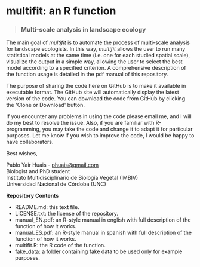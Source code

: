 # multifit: an R function
> ### Multi-scale analysis in landscape ecology

The main goal of *multifit* is to automate the process of multi-scale analysis for landscape ecologists. In this way, *multifit* allows the user to run many statistical models at the same time (i.e. one for each studied spatial scale), visualize the output in a simple way, allowing the user to select the best model according to a specified criterion. A comprehensive description of the function usage is detailed in the pdf manual of this repository.

The purpose of sharing the code here on GitHub is to make it available in executable format. The GitHub site will automatically display the latest version of the code. You can download the code from GitHub by clicking the 'Clone or Download' button.

If you encounter any problems in using the code please email me, and I will do my best to resolve the issue. Also, if you are familiar with R-programming, you may take the code and change it to adapt it for particular purposes. Let me know if you wish to improve the code, I would be happy to have collaborators.

Best wishes,

Pablo Yair Huais - phuais@gmail.com<br />
Biologist and PhD student<br />
Instituto Multidisciplinario de Biología Vegetal (IMBIV)<br />
Universidad Nacional de Córdoba (UNC)<br />

**Repository Contents**

- README.md: this text file.<br />
- LICENSE.txt: the license of the repository.<br />
- manual_EN.pdf: an R-style manual in english with full description of the function of how it works.<br />
- manual_ES.pdf: an R-style manual in spanish with full description of the function of how it works.<br />
- multifit.R: the R code of the function.<br />
- fake_data: a folder containing fake data to be used only for example purposes.
